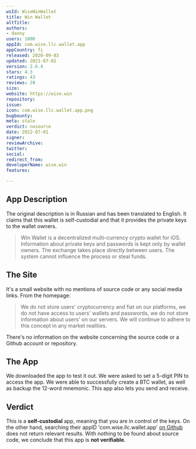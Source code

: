 ```yaml
---
wsId: WiseWinWallet
title: Win Wallet
altTitle: 
authors:
- danny
users: 1000
appId: com.wise.llc.wallet.app
appCountry: fi
released: 2020-09-03
updated: 2021-07-02
version: 2.6.4
stars: 4.3
ratings: 43
reviews: 28
size: 
website: https://wise.win
repository: 
issue: 
icon: com.wise.llc.wallet.app.png
bugbounty: 
meta: stale
verdict: nosource
date: 2022-07-01
signer: 
reviewArchive: 
twitter: 
social: 
redirect_from: 
developerName: wise.win
features: 

---
```


## App Description

The original description is in Russian and has been translated to English. It claims that this wallet is self-custodial and that it provides the private keys to the wallet owners.

> Win Wallet is a decentralized multi-currency crypto wallet for iOS. Information about private keys and passwords is kept only by wallet owners. The exchange takes place directly between users. The system cannot influence the process or steal funds.

## The Site

It's a small website with no mentions of source code or any social media links. From the homepage:

> We do not store users' cryptocurrency and fiat on our platforms, we do not have access to users' wallets and passwords, we do not store information about users' on our servers. We will continue to adhere to this concept in any market realities.

There's no information on the website concerning the source code or a Github account or repository.

## The App

We downloaded the app to test it out. We were asked to set a 5-digit PIN to access the app. We were able to successfully create a BTC wallet, as well as backup the 12-word mnemonic. This app also lets you send and receive.

## Verdict

This is a **self-custodial** app, meaning that you are in control of the keys. On the other hand, searching their appID 'com.wise.llc.wallet.app' [on Github](https://github.com/search?q=com.wise.llc.wallet.app&type=code) does not return relevant results. With nothing to be found about source code, we conclude that this app is **not verifiable**.